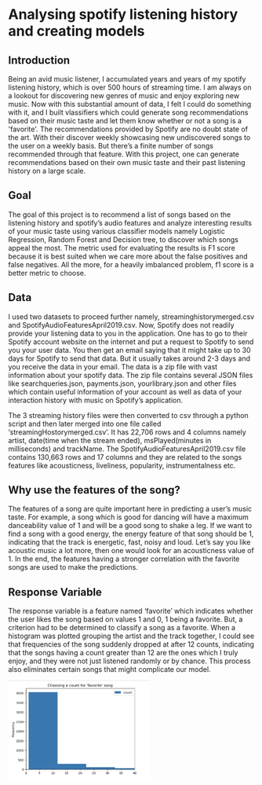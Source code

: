 # Analysing spotify listening history and creating models

## Introduction

Being an avid music listener, I accumulated years and years of my spotify listening history, which is over 500 hours of streaming time. I am always on a lookout for discovering new genres of music and enjoy exploring new music. Now with this substantial amount of data, I felt I could do something with it, and I built vlassifiers which could generate song recommendations based on their music taste and let them know whether or not a song is a 'favorite'. The recommendations provided by Spotify are no doubt state of the art. With their discover weekly showcasing new undiscovered songs to the user on a weekly basis. But there’s a finite number of songs recommended through that feature. With this project, one can generate recommendations based on their own music taste and their past listening history on a large scale. 

## Goal

The goal of this project is to recommend a list of songs based on the listening history and spotify’s audio features and analyze interesting results of your music taste using various classifier models namely Logistic Regression, Random Forest and Decision tree, to discover which songs appeal the most. The metric used for evaluating the results is F1 score because it is best suited when we care more about the false positives and false negatives. All the more, for a heavily imbalanced problem, f1 score is a better metric to choose.

## Data

I used two datasets to proceed further namely, streaminghistorymerged.csv and SpotifyAudioFeaturesApril2019.csv. Now, Spotify does not readily provide your listening data to you in the application. One has to go to their Spotify account website on the internet and put a request to Spotify to send you your user data. You then get an email saying that it might take up to 30 days for Spotify to send that data. But it usually takes around 2-3 days and you receive the data in your email. The data is a zip file with vast information about your spotify data. The zip file contains several JSON files like searchqueries.json, payments.json, yourlibrary.json and other files which contain useful information of your account as well as data of your interaction history with music on Spotify’s application. 

The 3 streaming history files were then converted to csv through a python script and then later merged into one file called ‘streamingHostorymerged.csv’. It has 22,706 rows and 4 columns namely artist, date(time when the stream ended), msPlayed(minutes in milliseconds) and trackName. The SpotifyAudioFeaturesApril2019.csv file contains 130,663 rows and 17 columns and they are related to the songs features like acousticness, liveliness, popularity, instrumentalness etc.

## Why use the features of the song?

The features of a song are quite important here in predicting a user’s music taste. For example, a song which is good for dancing will have a maximum danceability value of 1 and will be a good song to shake a leg. If we want to find a song with a good energy, the energy feature of that song should be 1, indicating that the track is energetic, fast, noisy and loud. Let’s say you like acoustic music a lot more, then one would look for an acousticness value of 1. In the end, the features having a stronger correlation with the favorite songs are used to make the predictions.

## Response Variable

The response variable is a feature named ‘favorite’ which indicates whether the user likes the song based on values 1 and 0, 1 being a favorite. But, a criterion had to be determined to classify a song as a favorite. When a histogram was plotted grouping the artist and the track together, I could see that frequencies of the song suddenly dropped at after 12 counts, indicating that the songs having a count greater than 12 are the ones which I truly enjoy, and they were not just listened randomly or by chance. This process also eliminates certain songs that might complicate our model.

<a href="url"><img src="https://github.com/yashhd/spotify-analysis/blob/28973d5f9f694f4b62995b18423e42f0254b923f/data/favorite_count.png" height="200"></a>



